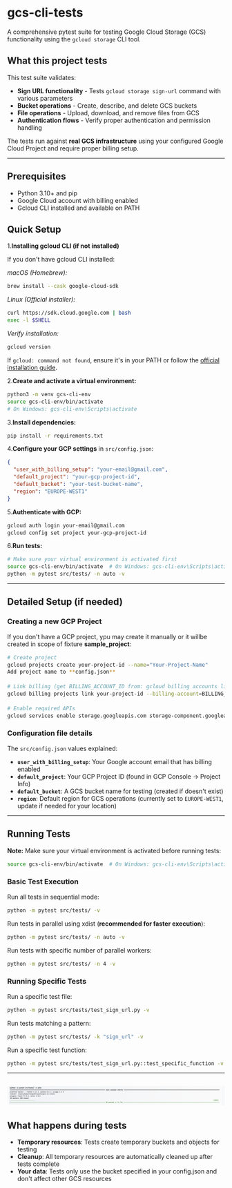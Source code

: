 # gcs-cli-tests

A comprehensive pytest suite for testing Google Cloud Storage (GCS) functionality using the `gcloud storage` CLI tool.

## What this project tests

This test suite validates:
- **Sign URL functionality** - Tests `gcloud storage sign-url` command with various parameters
- **Bucket operations** - Create, describe, and delete GCS buckets
- **File operations** - Upload, download, and remove files from GCS
- **Authentication flows** - Verify proper authentication and permission handling

The tests run against **real GCS infrastructure** using your configured Google Cloud Project and require proper billing setup.

---

## Prerequisites

- Python 3.10+ and pip
- Google Cloud account with billing enabled
- Gcloud CLI installed and available on PATH

## Quick Setup

1.**Installing gcloud CLI (if not installed)**

If you don't have gcloud CLI installed:

*macOS (Homebrew):*
```bash
brew install --cask google-cloud-sdk
```

*Linux (Official installer):*
```bash
curl https://sdk.cloud.google.com | bash
exec -l $SHELL
```

*Verify installation:*
```bash
gcloud version
```

If `gcloud: command not found`, ensure it's in your PATH or follow the [official installation guide](https://cloud.google.com/sdk/docs/install).

2.**Create and activate a virtual environment:**
   ```bash
   python3 -m venv gcs-cli-env
   source gcs-cli-env/bin/activate  
   # On Windows: gcs-cli-env\Scripts\activate
   ```

3.**Install dependencies:**
   ```bash
   pip install -r requirements.txt
   ```

4.**Configure your GCP settings** in `src/config.json`:
   ```json
   {
     "user_with_billing_setup": "your-email@gmail.com",
     "default_project": "your-gcp-project-id", 
     "default_bucket": "your-test-bucket-name",
     "region": "EUROPE-WEST1"
   }
   ```

5.**Authenticate with GCP:**
   ```bash
   gcloud auth login your-email@gmail.com
   gcloud config set project your-gcp-project-id
   ```

6.**Run tests:**
   ```bash
   # Make sure your virtual environment is activated first
   source gcs-cli-env/bin/activate  # On Windows: gcs-cli-env\Scripts\activate
   python -m pytest src/tests/ -n auto -v
   ```
---

## Detailed Setup (if needed)

### Creating a new GCP Project

If you don't have a GCP project, ypu may create it manually or it willbe created in scope of fixture **sample_project**:

```bash
# Create project
gcloud projects create your-project-id --name="Your-Project-Name"
Add project name to **config.json**

# Link billing (get BILLING_ACCOUNT_ID from: gcloud billing accounts list)
gcloud billing projects link your-project-id --billing-account=BILLING_ACCOUNT_ID

# Enable required APIs
gcloud services enable storage.googleapis.com storage-component.googleapis.com
```

### Configuration file details

The `src/config.json` values explained:
- **`user_with_billing_setup`**: Your Google account email that has billing enabled
- **`default_project`**: Your GCP Project ID (found in GCP Console → Project Info)  
- **`default_bucket`**: A GCS bucket name for testing (created if doesn't exist)
- **`region`**: Default region for GCS operations (currently set to `EUROPE-WEST1`, update if needed for your location)


---
## Running Tests

**Note:** Make sure your virtual environment is activated before running tests:
```bash
source gcs-cli-env/bin/activate  # On Windows: gcs-cli-env\Scripts\activate
```

### Basic Test Execution

Run all tests in sequential mode:

```bash
python -m pytest src/tests/ -v
```

Run tests in parallel using xdist (**recommended for faster execution**):

```bash
python -m pytest src/tests/ -n auto -v
```

Run tests with specific number of parallel workers:

```bash
python -m pytest src/tests/ -n 4 -v
```

### Running Specific Tests

Run a specific test file:

```bash
python -m pytest src/tests/test_sign_url.py -v
```

Run tests matching a pattern:

```bash
python -m pytest src/tests/ -k "sign_url" -v
```

Run a specific test function:

```bash
python -m pytest src/tests/test_sign_url.py::test_specific_function -v
```
---
![img.png](img.png)
---

## What happens during tests

- **Temporary resources**: Tests create temporary buckets and objects for testing
- **Cleanup**: All temporary resources are automatically cleaned up after tests complete
- **Your data**: Tests only use the bucket specified in your config.json and don't affect other GCS resources

